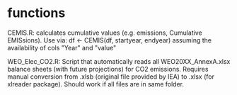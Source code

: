 # functions

CEMIS.R: calculates cumulative values (e.g. emissions, Cumulative EMISsions).
Use via: df <- CEMIS(df, startyear, endyear) assuming the availability of cols "Year"  and "value" 


WEO_Elec_CO2.R: Script that automatically reads all WEO20XX_AnnexA.xlsx balance sheets (with future projections) for CO2 emissions. 
Requires manual conversion from .xlsb (original file provided by IEA) to .xlsx (for xlreader package). Should work if all files are in same folder.
